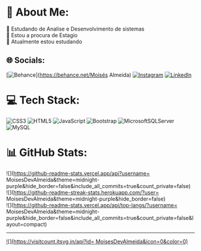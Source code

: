 # 💫 About Me:
🔭 Estudando de Analise e Desenvolvimento de sistemas<br>👯 Estou a procura de Estagio<br>🌱 Atualmente estou estudando<br>


## 🌐 Socials:
[![Behance](https://img.shields.io/badge/Behance-1769ff?logo=behance&logoColor=white)](https://behance.net/Moisés Almeida) [![Instagram](https://img.shields.io/badge/Instagram-%23E4405F.svg?logo=Instagram&logoColor=white)](www.instagram.com/moisesalmeida19/) [![LinkedIn](https://img.shields.io/badge/LinkedIn-%230077B5.svg?logo=linkedin&logoColor=white)](https://linkedin.com/in/https://www.linkedin.com/in/moises-almeida-03a944190/) 

# 💻 Tech Stack:
![CSS3](https://img.shields.io/badge/css3-%231572B6.svg?style=plastic&logo=css3&logoColor=white) ![HTML5](https://img.shields.io/badge/html5-%23E34F26.svg?style=plastic&logo=html5&logoColor=white) ![JavaScript](https://img.shields.io/badge/javascript-%23323330.svg?style=plastic&logo=javascript&logoColor=%23F7DF1E) ![Bootstrap](https://img.shields.io/badge/bootstrap-%23563D7C.svg?style=plastic&logo=bootstrap&logoColor=white) ![MicrosoftSQLServer](https://img.shields.io/badge/Microsoft%20SQL%20Sever-CC2927?style=plastic&logo=microsoft%20sql%20server&logoColor=white) ![MySQL](https://img.shields.io/badge/mysql-%2300f.svg?style=plastic&logo=mysql&logoColor=white)
# 📊 GitHub Stats:
![](https://github-readme-stats.vercel.app/api?username= MoisesDevAlmeida&theme=midnight-purple&hide_border=false&include_all_commits=true&count_private=false)<br/>
![](https://github-readme-streak-stats.herokuapp.com/?user= MoisesDevAlmeida&theme=midnight-purple&hide_border=false)<br/>
![](https://github-readme-stats.vercel.app/api/top-langs/?username= MoisesDevAlmeida&theme=midnight-purple&hide_border=false&include_all_commits=true&count_private=false&layout=compact)

---
[![](https://visitcount.itsvg.in/api?id= MoisesDevAlmeida&icon=0&color=0)](https://visitcount.itsvg.in)

<!-- Proudly created with GPRM ( https://gprm.itsvg.in ) -->
